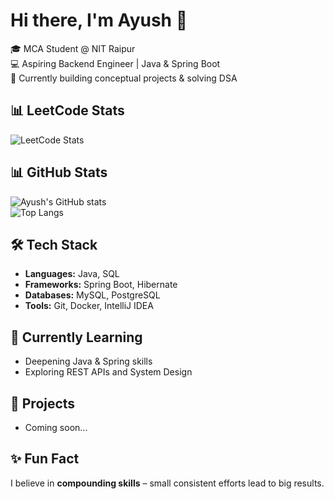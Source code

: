 # Hi there, I'm Ayush 👋  

🎓 MCA Student @ NIT Raipur  
💻 Aspiring Backend Engineer | Java & Spring Boot  
🚀 Currently building conceptual projects & solving DSA  

## 📊 LeetCode Stats
![LeetCode Stats](https://leetcard.jacoblin.cool/ayush-devhub?theme=dark&font=Sansita%20Swashed)

## 📊 GitHub Stats
![Ayush's GitHub stats](https://github-readme-stats.vercel.app/api?username=yourusername&show_icons=true&theme=radical)  
![Top Langs](https://github-readme-stats.vercel.app/api/top-langs/?username=yourusername&layout=compact&theme=radical)

## 🛠 Tech Stack
- **Languages:** Java, SQL  
- **Frameworks:** Spring Boot, Hibernate  
- **Databases:** MySQL, PostgreSQL  
- **Tools:** Git, Docker, IntelliJ IDEA  

## 🌱 Currently Learning
- Deepening Java & Spring skills  
- Exploring REST APIs and System Design  

## 📌 Projects
- Coming soon...



## ✨ Fun Fact
I believe in **compounding skills** – small consistent efforts lead to big results.
